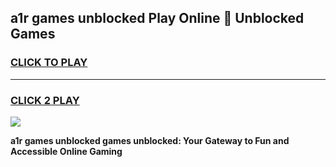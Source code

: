 
## a1r games unblocked Play Online 👋 Unblocked Games
<h3>
<a href="https://premium.freeplayer.one?title=a1r_games_unblocked&ref=19F">CLICK TO PLAY</a></h3>
<hr>

<h3>
<a href="https://premium.freeplayer.one?title=a1r_games_unblocked&ref=19F">CLICK 2 PLAY</a>
  
</h3>

<a href="https://premium.freeplayer.one?title=a1r_games_unblocked&ref=19F"><img src="https://clearcache.store/games.png"></a>


**a1r games unblocked games unblocked: Your Gateway to Fun and Accessible Online Gaming**

